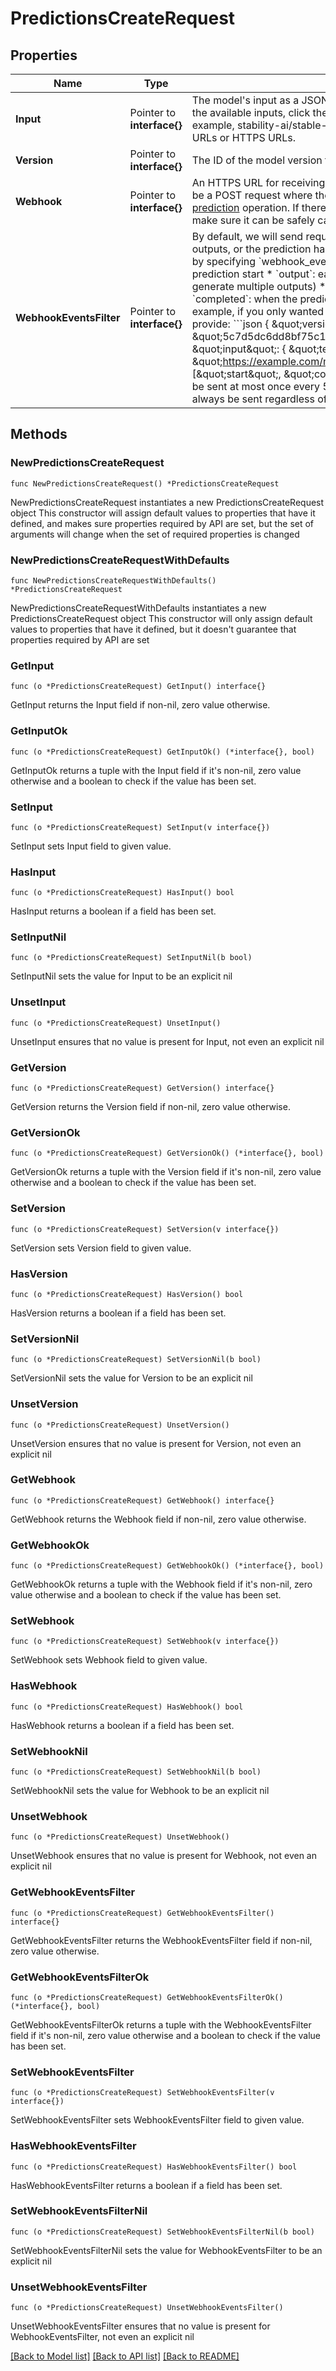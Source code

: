 # PredictionsCreateRequest

## Properties

Name | Type | Description | Notes
------------ | ------------- | ------------- | -------------
**Input** | Pointer to **interface{}** | The model&#39;s input as a JSON object. The input depends on what model you are running. To see the available inputs, click the \&quot;Run with API\&quot; tab on the model you are running. For example, stability-ai/stable-diffusion takes prompt as an input.  Files should be passed as data URLs or HTTPS URLs.  | [optional] 
**Version** | Pointer to **interface{}** | The ID of the model version that you want to run. | [optional] 
**Webhook** | Pointer to **interface{}** | An HTTPS URL for receiving a webhook when the prediction has new output. The webhook will be a POST request where the request body is the same as the response body of the [get prediction](#predictions.get) operation. If there are network problems, we will retry the webhook a few times, so make sure it can be safely called more than once. | [optional] 
**WebhookEventsFilter** | Pointer to **interface{}** | By default, we will send requests to your webhook URL whenever there are new logs, new outputs, or the prediction has finished. You can change which events trigger webhook requests by specifying &#x60;webhook_events_filter&#x60; in the prediction request.  * &#x60;start&#x60;: immediately on prediction start * &#x60;output&#x60;: each time a prediction generates an output (note that predictions can generate multiple outputs) * &#x60;logs&#x60;: each time log output is generated by a prediction * &#x60;completed&#x60;: when the prediction reaches a terminal state (succeeded/canceled/failed)  For example, if you only wanted requests to be sent at the start and end of the prediction, you would provide:  &#x60;&#x60;&#x60;json {   \&quot;version\&quot;: \&quot;5c7d5dc6dd8bf75c1acaa8565735e7986bc5b66206b55cca93cb72c9bf15ccaa\&quot;,   \&quot;input\&quot;: {     \&quot;text\&quot;: \&quot;Alice\&quot;   },   \&quot;webhook\&quot;: \&quot;https://example.com/my-webhook\&quot;,   \&quot;webhook_events_filter\&quot;: [\&quot;start\&quot;, \&quot;completed\&quot;] } &#x60;&#x60;&#x60;  Requests for event types &#x60;output&#x60; and &#x60;logs&#x60; will be sent at most once every 500ms. If you request &#x60;start&#x60; and &#x60;completed&#x60; webhooks, then they&#39;ll always be sent regardless of throttling.  | [optional] 

## Methods

### NewPredictionsCreateRequest

`func NewPredictionsCreateRequest() *PredictionsCreateRequest`

NewPredictionsCreateRequest instantiates a new PredictionsCreateRequest object
This constructor will assign default values to properties that have it defined,
and makes sure properties required by API are set, but the set of arguments
will change when the set of required properties is changed

### NewPredictionsCreateRequestWithDefaults

`func NewPredictionsCreateRequestWithDefaults() *PredictionsCreateRequest`

NewPredictionsCreateRequestWithDefaults instantiates a new PredictionsCreateRequest object
This constructor will only assign default values to properties that have it defined,
but it doesn't guarantee that properties required by API are set

### GetInput

`func (o *PredictionsCreateRequest) GetInput() interface{}`

GetInput returns the Input field if non-nil, zero value otherwise.

### GetInputOk

`func (o *PredictionsCreateRequest) GetInputOk() (*interface{}, bool)`

GetInputOk returns a tuple with the Input field if it's non-nil, zero value otherwise
and a boolean to check if the value has been set.

### SetInput

`func (o *PredictionsCreateRequest) SetInput(v interface{})`

SetInput sets Input field to given value.

### HasInput

`func (o *PredictionsCreateRequest) HasInput() bool`

HasInput returns a boolean if a field has been set.

### SetInputNil

`func (o *PredictionsCreateRequest) SetInputNil(b bool)`

 SetInputNil sets the value for Input to be an explicit nil

### UnsetInput
`func (o *PredictionsCreateRequest) UnsetInput()`

UnsetInput ensures that no value is present for Input, not even an explicit nil
### GetVersion

`func (o *PredictionsCreateRequest) GetVersion() interface{}`

GetVersion returns the Version field if non-nil, zero value otherwise.

### GetVersionOk

`func (o *PredictionsCreateRequest) GetVersionOk() (*interface{}, bool)`

GetVersionOk returns a tuple with the Version field if it's non-nil, zero value otherwise
and a boolean to check if the value has been set.

### SetVersion

`func (o *PredictionsCreateRequest) SetVersion(v interface{})`

SetVersion sets Version field to given value.

### HasVersion

`func (o *PredictionsCreateRequest) HasVersion() bool`

HasVersion returns a boolean if a field has been set.

### SetVersionNil

`func (o *PredictionsCreateRequest) SetVersionNil(b bool)`

 SetVersionNil sets the value for Version to be an explicit nil

### UnsetVersion
`func (o *PredictionsCreateRequest) UnsetVersion()`

UnsetVersion ensures that no value is present for Version, not even an explicit nil
### GetWebhook

`func (o *PredictionsCreateRequest) GetWebhook() interface{}`

GetWebhook returns the Webhook field if non-nil, zero value otherwise.

### GetWebhookOk

`func (o *PredictionsCreateRequest) GetWebhookOk() (*interface{}, bool)`

GetWebhookOk returns a tuple with the Webhook field if it's non-nil, zero value otherwise
and a boolean to check if the value has been set.

### SetWebhook

`func (o *PredictionsCreateRequest) SetWebhook(v interface{})`

SetWebhook sets Webhook field to given value.

### HasWebhook

`func (o *PredictionsCreateRequest) HasWebhook() bool`

HasWebhook returns a boolean if a field has been set.

### SetWebhookNil

`func (o *PredictionsCreateRequest) SetWebhookNil(b bool)`

 SetWebhookNil sets the value for Webhook to be an explicit nil

### UnsetWebhook
`func (o *PredictionsCreateRequest) UnsetWebhook()`

UnsetWebhook ensures that no value is present for Webhook, not even an explicit nil
### GetWebhookEventsFilter

`func (o *PredictionsCreateRequest) GetWebhookEventsFilter() interface{}`

GetWebhookEventsFilter returns the WebhookEventsFilter field if non-nil, zero value otherwise.

### GetWebhookEventsFilterOk

`func (o *PredictionsCreateRequest) GetWebhookEventsFilterOk() (*interface{}, bool)`

GetWebhookEventsFilterOk returns a tuple with the WebhookEventsFilter field if it's non-nil, zero value otherwise
and a boolean to check if the value has been set.

### SetWebhookEventsFilter

`func (o *PredictionsCreateRequest) SetWebhookEventsFilter(v interface{})`

SetWebhookEventsFilter sets WebhookEventsFilter field to given value.

### HasWebhookEventsFilter

`func (o *PredictionsCreateRequest) HasWebhookEventsFilter() bool`

HasWebhookEventsFilter returns a boolean if a field has been set.

### SetWebhookEventsFilterNil

`func (o *PredictionsCreateRequest) SetWebhookEventsFilterNil(b bool)`

 SetWebhookEventsFilterNil sets the value for WebhookEventsFilter to be an explicit nil

### UnsetWebhookEventsFilter
`func (o *PredictionsCreateRequest) UnsetWebhookEventsFilter()`

UnsetWebhookEventsFilter ensures that no value is present for WebhookEventsFilter, not even an explicit nil

[[Back to Model list]](../README.md#documentation-for-models) [[Back to API list]](../README.md#documentation-for-api-endpoints) [[Back to README]](../README.md)



